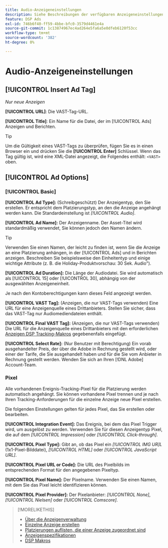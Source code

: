 ```yaml
---
title: Audio-Anzeigeneinstellungen
description: Siehe Beschreibungen der verfügbaren Anzeigeneinstellungen für Audioanzeigen.
feature: DSP Ads
exl-id: 746b6f40-ff59-4bbe-bfc0-3579d4461e4a
source-git-commit: 1c13874967ec4ad264e5fa6a5e0dfeb6120f53cc
workflow-type: tm+mt
source-wordcount: '382'
ht-degree: 0%

---
```


# Audio-Anzeigeneinstellungen

## [!UICONTROL Insert Ad Tag]

*Nur neue Anzeigen*

**[!UICONTROL URL]**: Die VAST-Tag-URL.

**[!UICONTROL Title]**: Ein Name für die Datei, der im [!UICONTROL Ads] Anzeigen und Berichten.

>[!TIP]
>
> Um die Gültigkeit eines VAST-Tags zu überprüfen, fügen Sie es in einen Browser ein und drücken Sie die **[!UICONTROL Enter]** Schlüssel. Wenn das Tag gültig ist, wird eine XML-Datei angezeigt, die Folgendes enthält: `<VAST>` oben.

## [!UICONTROL Ad Options]

### [!UICONTROL Basic]

**[!UICONTROL Ad Type]:** (Schreibgeschützt) Der Anzeigentyp, den Sie erstellen. Er entspricht dem Platzierungstyp, an den die Anzeige angehängt werden kann. Die Standardeinstellung ist *[!UICONTROL Audio]*.

**[!UICONTROL Ad Name]:** Der Anzeigenname. Der Asset-Titel wird standardmäßig verwendet, Sie können jedoch den Namen ändern.

>[!TIP]
>
> Verwenden Sie einen Namen, der leicht zu finden ist, wenn Sie die Anzeige an eine Platzierung anhängen, in der [!UICONTROL Ads] und in Berichten anzeigen. Beschreiben Sie beispielsweise den Einheitentyp und einige wichtige Attribute (z. B. die Holiday-Produktvorschau: 30 Sek. Audio&quot;).

**[!UICONTROL Ad Duration]:** Die Länge der Audiodatei. Sie wird automatisch als [!UICONTROL 15] oder [!UICONTROL 30], abhängig von der ausgewählten Anzeigeneinheit.

Je nach den Kontoberechtigungen kann dieses Feld angezeigt werden.

**[!UICONTROL VAST Tag]:** (Anzeigen, die nur VAST-Tags verwenden) Eine URL für eine Anzeigenquelle eines Drittanbieters. Stellen Sie sicher, dass das VAST-Tag nur Audiomediendateien enthält.

**[!UICONTROL Final VAST Tag]:** (Anzeigen, die nur VAST-Tags verwenden) Die URL für die Anzeigenquelle eines Drittanbieters mit den erforderlichen [Anzeigen DSP Tracking-Makros](/help/dsp/campaign-management/macros.md) gegebenenfalls eingefügt.

**[!UICONTROL Select Rate]:** (Nur Benutzer mit Berechtigung) Ein vorab ausgehandelter Preis, der über die Adobe in Rechnung gestellt wird, oder einer der Tarife, die Sie ausgehandelt haben und für die Sie vom Anbieter in Rechnung gestellt werden. Wenden Sie sich an Ihren [!DNL Adobe] Account-Team.

### Pixel

Alle vorhandenen Ereignis-Tracking-Pixel für die Platzierung werden automatisch angehängt. Sie können vorhandene Pixel trennen und je nach Ihren Tracking-Anforderungen für die einzelne Anzeige neue Pixel erstellen.

Die folgenden Einstellungen gelten für jedes Pixel, das Sie erstellen oder bearbeiten.

**[!UICONTROL Integration Event]:** Das Ereignis, bei dem das Pixel Trigger wird, um ausgelöst zu werden. Verwenden Sie für diesen Anzeigentyp Pixel, die auf dem *[!UICONTROL Impression]* oder *[!UICONTROL Click-through]*.

**[!UICONTROL Pixel Type]:** Gibt an, ob das Pixel ein *[!UICONTROL IMG UR]L* (1x1-Pixel-Bilddatei), *[!UICONTROL HTML]* oder *[!UICONTROL JavaScript URL]*.

**[!UICONTROL Pixel URL or Code]:** Die URL des Pixelbilds im entsprechenden Format für den angegebenen Pixeltyp.

**[!UICONTROL Pixel Name]:** Der Pixelname. Verwenden Sie einen Namen, mit dem Sie das Pixel leicht identifizieren können.

**[!UICONTROL Pixel Provider]:** Der Pixelanbieter: *[!UICONTROL None]*, *[!UICONTROL Nielsen]* oder *[!UICONTROL Comscore]*.

>[!MORELIKETHIS]
>
>* [Über die Anzeigenverwaltung](ad-about.md)
>* [Einzelne Anzeige erstellen](ad-create.md)
>* [Platzierungen auflisten, die einer Anzeige zugeordnet sind](/help/dsp/campaign-management/ads/ad-list-placements.md)
>* [Anzeigenspezifikationen](ad-specs.md)
>* [DSP Makros](/help/dsp/campaign-management/macros.md)

